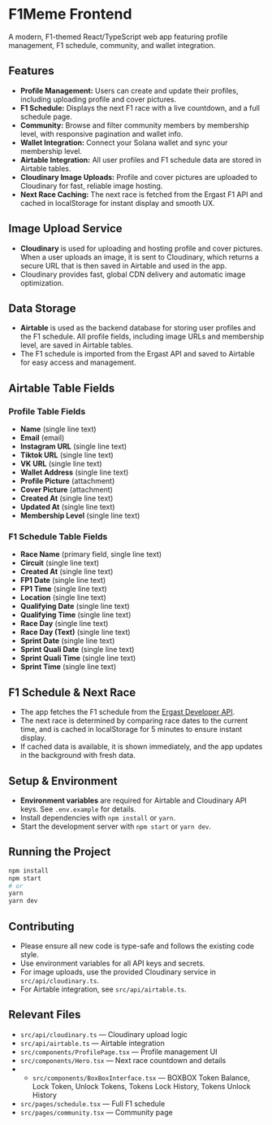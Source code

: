 # F1Meme Frontend

A modern, F1-themed React/TypeScript web app featuring profile management, F1 schedule, community, and wallet integration.

## Features
- **Profile Management:** Users can create and update their profiles, including uploading profile and cover pictures.
- **F1 Schedule:** Displays the next F1 race with a live countdown, and a full schedule page.
- **Community:** Browse and filter community members by membership level, with responsive pagination and wallet info.
- **Wallet Integration:** Connect your Solana wallet and sync your membership level.
- **Airtable Integration:** All user profiles and F1 schedule data are stored in Airtable tables.
- **Cloudinary Image Uploads:** Profile and cover pictures are uploaded to Cloudinary for fast, reliable image hosting.
- **Next Race Caching:** The next race is fetched from the Ergast F1 API and cached in localStorage for instant display and smooth UX.

## Image Upload Service
- **Cloudinary** is used for uploading and hosting profile and cover pictures. When a user uploads an image, it is sent to Cloudinary, which returns a secure URL that is then saved in Airtable and used in the app.
- Cloudinary provides fast, global CDN delivery and automatic image optimization.

## Data Storage
- **Airtable** is used as the backend database for storing user profiles and the F1 schedule. All profile fields, including image URLs and membership level, are saved in Airtable tables.
- The F1 schedule is imported from the Ergast API and saved to Airtable for easy access and management.

## Airtable Table Fields

### Profile Table Fields
- **Name** (single line text)
- **Email** (email)
- **Instagram URL** (single line text)
- **Tiktok URL** (single line text)
- **VK URL** (single line text)
- **Wallet Address** (single line text)
- **Profile Picture** (attachment)
- **Cover Picture** (attachment)
- **Created At** (single line text)
- **Updated At** (single line text)
- **Membership Level** (single line text)

### F1 Schedule Table Fields
- **Race Name** (primary field, single line text)
- **Circuit** (single line text)
- **Created At** (single line text)
- **FP1 Date** (single line text)
- **FP1 Time** (single line text)
- **Location** (single line text)
- **Qualifying Date** (single line text)
- **Qualifying Time** (single line text)
- **Race Day** (single line text)
- **Race Day (Text)** (single line text)
- **Sprint Date** (single line text)
- **Sprint Quali Date** (single line text)
- **Sprint Quali Time** (single line text)
- **Sprint Time** (single line text)

## F1 Schedule & Next Race
- The app fetches the F1 schedule from the [Ergast Developer API](https://ergast.com/mrd/).
- The next race is determined by comparing race dates to the current time, and is cached in localStorage for 5 minutes to ensure instant display.
- If cached data is available, it is shown immediately, and the app updates in the background with fresh data.

## Setup & Environment
- **Environment variables** are required for Airtable and Cloudinary API keys. See `.env.example` for details.
- Install dependencies with `npm install` or `yarn`.
- Start the development server with `npm start` or `yarn dev`.

## Running the Project
```bash
npm install
npm start
# or
yarn
yarn dev
```

## Contributing
- Please ensure all new code is type-safe and follows the existing code style.
- Use environment variables for all API keys and secrets.
- For image uploads, use the provided Cloudinary service in `src/api/cloudinary.ts`.
- For Airtable integration, see `src/api/airtable.ts`.

## Relevant Files
- `src/api/cloudinary.ts` — Cloudinary upload logic
- `src/api/airtable.ts` — Airtable integration
- `src/components/ProfilePage.tsx` — Profile management UI
- `src/components/Hero.tsx` — Next race countdown and details
- - `src/components/BoxBoxInterface.tsx` — BOXBOX Token Balance, Lock Token, Unlock Tokens, Tokens Lock History, Tokens Unlock History
- `src/pages/schedule.tsx` — Full F1 schedule
- `src/pages/community.tsx` — Community page


